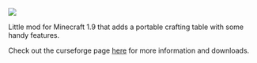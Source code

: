 ![](https://github.com/gr8pefish/PortableCrafting/blob/master/src/main/resources/assets/portablecrafting/textures/items/portable_crafter.png)

Little mod for Minecraft 1.9 that adds a portable crafting table with some handy features.

Check out the curseforge page [here](http://minecraft.curseforge.com/projects/portable-crafting) for more information and downloads.





